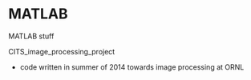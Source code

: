 # MATLAB
MATLAB stuff

CITS_image_processing_project
  - code written in summer of 2014 towards image processing at ORNL
